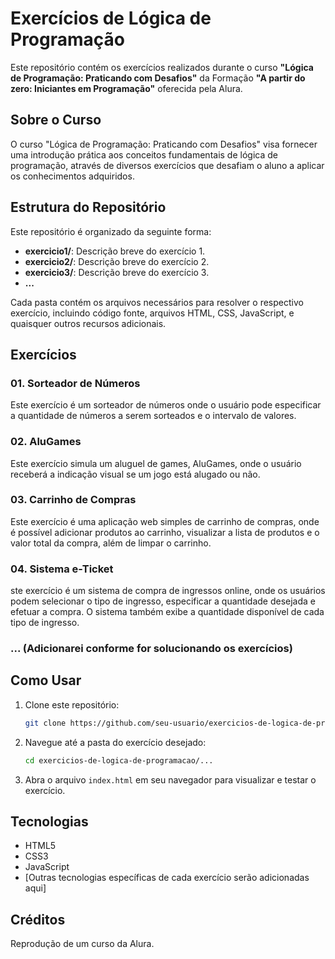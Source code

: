# Exercícios de Lógica de Programação

Este repositório contém os exercícios realizados durante o curso **"Lógica de Programação: Praticando com Desafios"** da Formação **"A partir do zero: Iniciantes em Programação"** oferecida pela Alura.

## Sobre o Curso

O curso "Lógica de Programação: Praticando com Desafios" visa fornecer uma introdução prática aos conceitos fundamentais de lógica de programação, através de diversos exercícios que desafiam o aluno a aplicar os conhecimentos adquiridos.

## Estrutura do Repositório

Este repositório é organizado da seguinte forma:

- **exercicio1/**: Descrição breve do exercício 1.
- **exercicio2/**: Descrição breve do exercício 2.
- **exercicio3/**: Descrição breve do exercício 3.
- **...**

Cada pasta contém os arquivos necessários para resolver o respectivo exercício, incluindo código fonte, arquivos HTML, CSS, JavaScript, e quaisquer outros recursos adicionais.

## Exercícios

### 01. Sorteador de Números
Este exercício é um sorteador de números onde o usuário pode especificar a quantidade de números a serem sorteados e o intervalo de valores.

### 02. AluGames
Este exercício simula um aluguel de games, AluGames, onde o usuário receberá a indicação visual se um jogo está alugado ou não.

### 03. Carrinho de Compras
Este exercício é uma aplicação web simples de carrinho de compras, onde é possível adicionar produtos ao carrinho, visualizar a lista de produtos e o valor total da compra, além de limpar o carrinho. 

### 04. Sistema e-Ticket
ste exercício é um sistema de compra de ingressos online, onde os usuários podem selecionar o tipo de ingresso, especificar a quantidade desejada e efetuar a compra. O sistema também exibe a quantidade disponível de cada tipo de ingresso. 

### ... (Adicionarei conforme for solucionando os exercícios)

## Como Usar

1. Clone este repositório:
    ```bash
    git clone https://github.com/seu-usuario/exercicios-de-logica-de-programacao.git
    ```
2. Navegue até a pasta do exercício desejado:
    ```bash
    cd exercicios-de-logica-de-programacao/...
    ```
3. Abra o arquivo `index.html` em seu navegador para visualizar e testar o exercício.

## Tecnologias

- HTML5
- CSS3
- JavaScript
- [Outras tecnologias específicas de cada exercício serão adicionadas aqui]

## Créditos

Reprodução de um curso da Alura.

